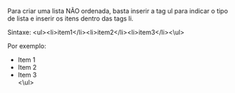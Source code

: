 Para criar uma lista NÃO ordenada, basta inserir a tag ul para indicar o tipo de lista e inserir os itens dentro das tags li.

Sintaxe: \<ul\>\<li\>item1\<\/li\>\<li\>item2\<\/li\>\<li\>item3\<\/li\>\<\\ul\>

Por exemplo: <ul><li>Item 1</li><li>Item 2</li><li>Item 3</li><\ul>